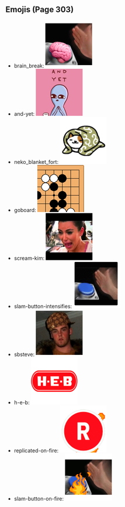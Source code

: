 
## Emojis (Page 303)

* brain_break: ![brain_break](output/brain_break.png)
* and-yet: ![and-yet](output/and-yet.jpg)
* neko_blanket_fort: ![neko_blanket_fort](output/neko_blanket_fort.png)
* goboard: ![goboard](output/goboard.png)
* scream-kim: ![scream-kim](output/scream-kim.jpg)
* slam-button-intensifies: ![slam-button-intensifies](output/slam-button-intensifies.gif)
* sbsteve: ![sbsteve](output/sbsteve.png)
* h-e-b: ![h-e-b](output/h-e-b.png)
* replicated-on-fire: ![replicated-on-fire](output/replicated-on-fire.gif)
* slam-button-on-fire: ![slam-button-on-fire](output/slam-button-on-fire.gif)
